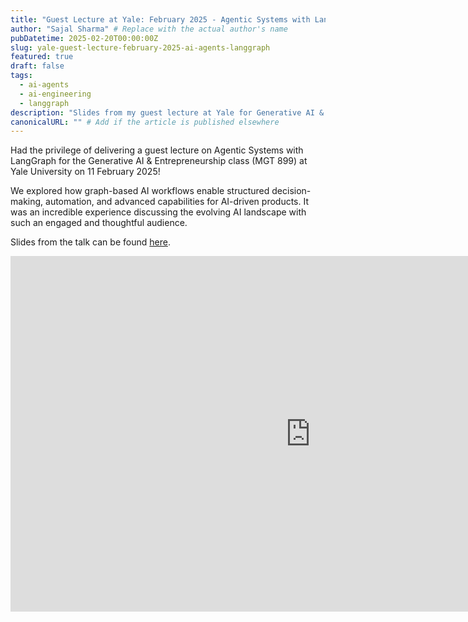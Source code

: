```yaml
---
title: "Guest Lecture at Yale: February 2025 - Agentic Systems with LangGraph"
author: "Sajal Sharma" # Replace with the actual author's name
pubDatetime: 2025-02-20T00:00:00Z
slug: yale-guest-lecture-february-2025-ai-agents-langgraph
featured: true
draft: false
tags:
  - ai-agents
  - ai-engineering
  - langgraph
description: "Slides from my guest lecture at Yale for Generative AI & Entrepreneurship class (MGT 899)."
canonicalURL: "" # Add if the article is published elsewhere
---
```


Had the privilege of delivering a guest lecture on Agentic Systems with LangGraph for the Generative AI & Entrepreneurship class (MGT 899) at Yale University on 11 February 2025!

We explored how graph-based AI workflows enable structured decision-making, automation, and advanced capabilities for AI-driven products. It was an incredible experience discussing the evolving AI landscape with such an engaged and thoughtful audience.

Slides from the talk can be found [here](https://docs.google.com/presentation/d/e/2PACX-1vRsoVf7bCC5JjbpIsGkr8xw9EcwUlmfulF1eoCBVCU-sG0bpQx_fnFA6OdiCD9BmPCXYnVIq1NmhlzZ/pub?start=false&loop=false&delayms=3000).

<iframe src="https://docs.google.com/presentation/d/e/2PACX-1vRsoVf7bCC5JjbpIsGkr8xw9EcwUlmfulF1eoCBVCU-sG0bpQx_fnFA6OdiCD9BmPCXYnVIq1NmhlzZ/embed?start=false&loop=false&delayms=3000" frameborder="0" width="960" height="569" allowfullscreen="true" mozallowfullscreen="true" webkitallowfullscreen="true"></iframe>

